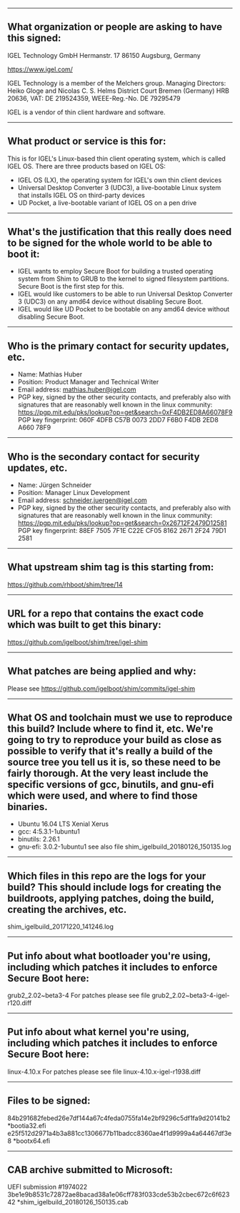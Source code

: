 -------------------------------------------------------------------------------
What organization or people are asking to have this signed:
-------------------------------------------------------------------------------
IGEL Technology GmbH
Hermanstr. 17
86150 Augsburg, 
Germany

https://www.igel.com/

IGEL Technology is a member of the Melchers group.
Managing Directors: Heiko Gloge and Nicolas C. S. Helms
District Court Bremen (Germany) HRB 20636, VAT: DE 219524359, WEEE-Reg.-No. DE 79295479

IGEL is a vendor of thin client hardware and software.

-------------------------------------------------------------------------------
What product or service is this for:
-------------------------------------------------------------------------------
This is for IGEL's Linux-based thin client operating system, which is called IGEL OS. There are three products based on IGEL OS:

- IGEL OS (LX), the operating system for IGEL's own thin client devices
- Universal Desktop Converter 3 (UDC3), a live-bootable Linux system that installs IGEL OS on third-party devices
- UD Pocket, a live-bootable variant of IGEL OS on a pen drive

-------------------------------------------------------------------------------
What's the justification that this really does need to be signed for the whole world to be able to boot it:
-------------------------------------------------------------------------------
- IGEL wants to employ Secure Boot for building a trusted operating system from Shim to GRUB to the kernel to signed filesystem partitions. Secure Boot is the first step for this.
- IGEL would like customers to be able to run Universal Desktop Converter 3 (UDC3) on any amd64 device without disabling Secure Boot.
- IGEL would like UD Pocket to be bootable on any amd64 device without disabling Secure Boot.

-------------------------------------------------------------------------------
Who is the primary contact for security updates, etc.
-------------------------------------------------------------------------------
- Name: Mathias Huber
- Position: Product Manager and Technical Writer
- Email address: mathias.huber@igel.com
- PGP key, signed by the other security contacts, and preferably also with signatures that are reasonably well known in the linux community:
  https://pgp.mit.edu/pks/lookup?op=get&search=0xF4DB2ED8A66078F9
  PGP key fingerprint: 060F 4DFB C57B 0073 2DD7  F6B0 F4DB 2ED8 A660 78F9

-------------------------------------------------------------------------------
Who is the secondary contact for security updates, etc.
-------------------------------------------------------------------------------
- Name: Jürgen Schneider
- Position: Manager Linux Development
- Email address: schneider.juergen@igel.com
- PGP key, signed by the other security contacts, and preferably also with signatures that are reasonably well known in the linux community:
  https://pgp.mit.edu/pks/lookup?op=get&search=0x26712F2479D12581
  PGP key fingerprint: 88EF 7505 7F1E C22E CF05  8162 2671 2F24 79D1 2581

-------------------------------------------------------------------------------
What upstream shim tag is this starting from:
-------------------------------------------------------------------------------
https://github.com/rhboot/shim/tree/14

-------------------------------------------------------------------------------
URL for a repo that contains the exact code which was built to get this binary:
-------------------------------------------------------------------------------
https://github.com/igelboot/shim/tree/igel-shim

-------------------------------------------------------------------------------
What patches are being applied and why:
-------------------------------------------------------------------------------
Please see https://github.com/igelboot/shim/commits/igel-shim

-------------------------------------------------------------------------------
What OS and toolchain must we use to reproduce this build?  Include where to find it, etc.  We're going to try to reproduce your build as close as possible to verify that it's really a build of the source tree you tell us it is, so these need to be fairly thorough. At the very least include the specific versions of gcc, binutils, and gnu-efi which were used, and where to find those binaries.
-------------------------------------------------------------------------------
- Ubuntu 16.04 LTS Xenial Xerus
- gcc: 4:5.3.1-1ubuntu1
- binutils: 2.26.1
- gnu-efi: 3.0.2-1ubuntu1
see also file shim_igelbuild_20180126_150135.log

-------------------------------------------------------------------------------
Which files in this repo are the logs for your build?   This should include logs for creating the buildroots, applying patches, doing the build, creating the archives, etc.
-------------------------------------------------------------------------------
shim_igelbuild_20171220_141246.log

-------------------------------------------------------------------------------
Put info about what bootloader you're using, including which patches it includes to enforce Secure Boot here:
-------------------------------------------------------------------------------
grub2_2.02~beta3-4
For patches please see file grub2_2.02~beta3-4-igel-r120.diff

-------------------------------------------------------------------------------
Put info about what kernel you're using, including which patches it includes to enforce Secure Boot here:
-------------------------------------------------------------------------------
linux-4.10.x
For patches please see file linux-4.10.x-igel-r1938.diff

-------------------------------------------------------------------------------
Files to be signed:
-------------------------------------------------------------------------------
84b291682febed26e7df144a67c4feda0755fa14e2bf9296c5df1fa9d20141b2 *bootia32.efi
e25f512d2971a4b3a881cc1306677b11badcc8360ae4f1d9999a4a64467df3e8 *bootx64.efi

-------------------------------------------------------------------------------
CAB archive submitted to Microsoft:
-------------------------------------------------------------------------------
UEFI submission #1974022
3be1e9b8531c72872ae8bacad38a1e06cff783f033cde53b2cbec672c6f62342 *shim_igelbuild_20180126_150135.cab
